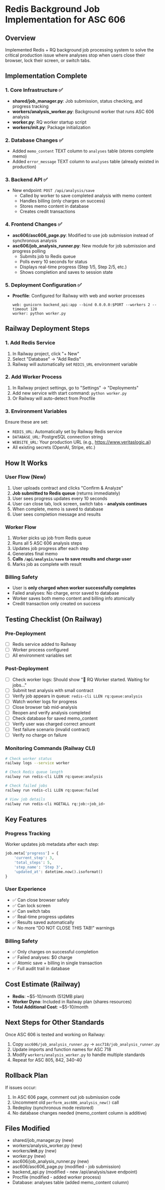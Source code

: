 # Redis Background Job Implementation for ASC 606

## Overview
Implemented Redis + RQ background job processing system to solve the critical production issue where analyses stop when users close their browser, lock their screen, or switch tabs.

## Implementation Complete

### 1. Core Infrastructure ✅
- **shared/job_manager.py**: Job submission, status checking, and progress tracking
- **workers/analysis_worker.py**: Background worker that runs ASC 606 analysis
- **worker.py**: RQ worker startup script
- **workers/__init__.py**: Package initialization

### 2. Database Changes ✅
- Added `memo_content` TEXT column to `analyses` table (stores complete memo)
- Added `error_message` TEXT column to `analyses` table (already existed in production)

### 3. Backend API ✅
- New endpoint: `POST /api/analysis/save`
  - Called by worker to save completed analysis with memo content
  - Handles billing (only charges on success)
  - Stores memo content in database
  - Creates credit transactions

### 4. Frontend Changes ✅
- **asc606/asc606_page.py**: Modified to use job submission instead of synchronous analysis
- **asc606/job_analysis_runner.py**: New module for job submission and progress polling
  - Submits job to Redis queue
  - Polls every 10 seconds for status
  - Displays real-time progress (Step 1/5, Step 2/5, etc.)
  - Shows completion and saves to session state

### 5. Deployment Configuration ✅
- **Procfile**: Configured for Railway with web and worker processes
  ```
  web: gunicorn backend_api:app --bind 0.0.0.0:$PORT --workers 2 --timeout 120
  worker: python worker.py
  ```

## Railway Deployment Steps

### 1. Add Redis Service
1. In Railway project, click "+ New"
2. Select "Database" → "Add Redis"
3. Railway will automatically set `REDIS_URL` environment variable

### 2. Add Worker Process
1. In Railway project settings, go to "Settings" → "Deployments"
2. Add new service with start command: `python worker.py`
3. Or Railway will auto-detect from Procfile

### 3. Environment Variables
Ensure these are set:
- `REDIS_URL`: Automatically set by Railway Redis service
- `DATABASE_URL`: PostgreSQL connection string
- `WEBSITE_URL`: Your production URL (e.g., https://www.veritaslogic.ai)
- All existing secrets (OpenAI, Stripe, etc.)

## How It Works

### User Flow (New)
1. User uploads contract and clicks "Confirm & Analyze"
2. **Job submitted to Redis queue** (returns immediately)
3. User sees progress updates every 10 seconds
4. User can close tab, lock screen, switch tabs - **analysis continues**
5. When complete, memo is saved to database
6. User sees completion message and results

### Worker Flow
1. Worker picks up job from Redis queue
2. Runs all 5 ASC 606 analysis steps
3. Updates job progress after each step
4. Generates final memo
5. **Calls `/api/analysis/save` to save results and charge user**
6. Marks job as complete with result

### Billing Safety
- User is **only charged when worker successfully completes**
- Failed analyses: No charge, error saved to database
- Worker saves both memo content and billing info atomically
- Credit transaction only created on success

## Testing Checklist (On Railway)

### Pre-Deployment
- [ ] Redis service added to Railway
- [ ] Worker process configured
- [ ] All environment variables set

### Post-Deployment
- [ ] Check worker logs: Should show "🚀 RQ Worker started. Waiting for jobs..."
- [ ] Submit test analysis with small contract
- [ ] Verify job appears in queue: `redis-cli LLEN rq:queue:analysis`
- [ ] Watch worker logs for progress
- [ ] Close browser tab mid-analysis
- [ ] Reopen and verify analysis completed
- [ ] Check database for saved memo_content
- [ ] Verify user was charged correct amount
- [ ] Test failure scenario (invalid contract)
- [ ] Verify no charge on failure

### Monitoring Commands (Railway CLI)
```bash
# Check worker status
railway logs --service worker

# Check Redis queue length
railway run redis-cli LLEN rq:queue:analysis

# Check failed jobs
railway run redis-cli LLEN rq:queue:failed

# View job details
railway run redis-cli HGETALL rq:job:<job_id>
```

## Key Features

### Progress Tracking
Worker updates job metadata after each step:
```python
job.meta['progress'] = {
    'current_step': 3,
    'total_steps': 5,
    'step_name': 'Step 3',
    'updated_at': datetime.now().isoformat()
}
```

### User Experience
- ✅ Can close browser safely
- ✅ Can lock screen
- ✅ Can switch tabs
- ✅ Real-time progress updates
- ✅ Results saved automatically
- ✅ No more "DO NOT CLOSE THIS TAB!" warnings

### Billing Safety
- ✅ Only charges on successful completion
- ✅ Failed analyses: $0 charge
- ✅ Atomic save + billing in single transaction
- ✅ Full audit trail in database

## Cost Estimate (Railway)
- **Redis**: ~$5-10/month (512MB plan)
- **Worker Dyno**: Included in Railway plan (shares resources)
- **Total Additional Cost**: ~$5-10/month

## Next Steps for Other Standards
Once ASC 606 is tested and working on Railway:
1. Copy `asc606/job_analysis_runner.py` → `asc718/job_analysis_runner.py`
2. Update imports and function names for ASC 718
3. Modify `workers/analysis_worker.py` to handle multiple standards
4. Repeat for ASC 805, 842, 340-40

## Rollback Plan
If issues occur:
1. In ASC 606 page, comment out job submission code
2. Uncomment old `perform_asc606_analysis_new()` call
3. Redeploy (synchronous mode restored)
4. No database changes needed (memo_content column is additive)

## Files Modified
- shared/job_manager.py (new)
- workers/analysis_worker.py (new)
- workers/__init__.py (new)
- worker.py (new)
- asc606/job_analysis_runner.py (new)
- asc606/asc606_page.py (modified - job submission)
- backend_api.py (modified - new /api/analysis/save endpoint)
- Procfile (modified - added worker process)
- Database: analyses table (added memo_content column)
